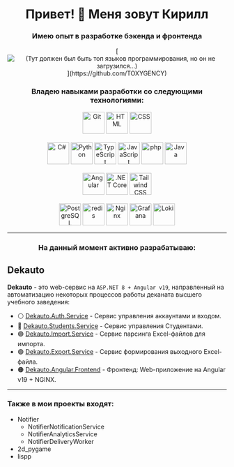 <h1 align="center"> Привет! 👋 Меня зовут Кирилл</h1>
<h3 align="center">Имею опыт в разработке бэкенда и фронтенда</h3>

<div align="center"
  
  [![*(Тут должен был быть топ языков программирования, но он не загрузился...)*](https://github-readme-stats.vercel.app/api/top-langs/?username=TOXYGENCY&custom_title=У%20меня%20больше%20всего%20кода%20на:)](https://github.com/TOXYGENCY)

</div>
<h3 align="center">Владею навыками разработки со следующими технологиями:</h3>
<div align="center">
	<img width="50" src="https://raw.githubusercontent.com/marwin1991/profile-technology-icons/refs/heads/main/icons/git.png" alt="Git" title="Git"/>
	<img width="50" src="https://raw.githubusercontent.com/marwin1991/profile-technology-icons/refs/heads/main/icons/html.png" alt="HTML" title="HTML"/>
	<img width="50" src="https://raw.githubusercontent.com/marwin1991/profile-technology-icons/refs/heads/main/icons/css.png" alt="CSS" title="CSS"/>
</div>
<br>
<div align="center">
	<img width="50" src="https://raw.githubusercontent.com/marwin1991/profile-technology-icons/refs/heads/main/icons/c%23.png" alt="C#" title="C#"/>
	<img width="50" src="https://raw.githubusercontent.com/marwin1991/profile-technology-icons/refs/heads/main/icons/python.png" alt="Python" title="Python"/>
	<img width="50" src="https://raw.githubusercontent.com/marwin1991/profile-technology-icons/refs/heads/main/icons/typescript.png" alt="TypeScript" title="TypeScript"/>
	<img width="50" src="https://raw.githubusercontent.com/marwin1991/profile-technology-icons/refs/heads/main/icons/javascript.png" alt="JavaScript" title="JavaScript"/>
	<img width="50" src="https://raw.githubusercontent.com/marwin1991/profile-technology-icons/refs/heads/main/icons/php.png" alt="php" title="php"/>
	<img width="50" src="https://raw.githubusercontent.com/marwin1991/profile-technology-icons/refs/heads/main/icons/java.png" alt="Java" title="Java"/>
</div>
<br>
<div align="center">
	<img width="50" src="https://raw.githubusercontent.com/marwin1991/profile-technology-icons/refs/heads/main/icons/angular.png" alt="Angular" title="Angular"/>
	<img width="50" src="https://raw.githubusercontent.com/marwin1991/profile-technology-icons/refs/heads/main/icons/_net_core.png" alt=".NET Core" title=".NET Core"/>
	<img width="50" src="https://raw.githubusercontent.com/marwin1991/profile-technology-icons/refs/heads/main/icons/tailwind_css.png" alt="Tailwind CSS" title="Tailwind CSS"/>
</div>
<br>
<div align="center">
	<img width="50" src="https://raw.githubusercontent.com/marwin1991/profile-technology-icons/refs/heads/main/icons/postgresql.png" alt="PostgreSQL" title="PostgreSQL"/>
	<img width="50" src="https://raw.githubusercontent.com/marwin1991/profile-technology-icons/refs/heads/main/icons/redis.png" alt="redis" title="redis"/>
	<img width="50" src="https://raw.githubusercontent.com/marwin1991/profile-technology-icons/refs/heads/main/icons/nginx.png" alt="Nginx" title="Nginx"/>
	<img width="50" src="https://raw.githubusercontent.com/marwin1991/profile-technology-icons/refs/heads/main/icons/grafana.png" alt="Grafana" title="Grafana"/>
	<img width="50" src="https://raw.githubusercontent.com/marwin1991/profile-technology-icons/refs/heads/main/icons/loki.png" alt="Loki" title="Loki"/>
</div>

---
<h3 align="center">На данный момент активно разрабатываю:</h3>
<h2>Dekauto</h2>

**Dekauto** - это web-сервис на `ASP.NET 8 + Angular v19`, направленный на автоматизацию некоторых процессов работы деканата высшего учебного заведения:

  * ⚪ [Dekauto.Auth.Service](https://github.com/TOXYGENCY/Dekauto.Auth.Service) - Сервис управления аккаунтами и входом.
  * 🔵 [Dekauto.Students.Service](https://github.com/TOXYGENCY/Dekauto.Students.Service) - Сервис управления Студентами.
  * 🟣 [Dekauto.Import.Service](https://github.com/TOXYGENCY/Dekauto.Import.Service) - Сервис парсинга Excel-файлов для импорта.
  * 🟢 [Dekauto.Export.Service](https://github.com/TOXYGENCY/Dekauto.Export.Service) - Сервис формирования выходного Excel-файла.
  * 🟠 [Dekauto.Angular.Frontend](https://github.com/TOXYGENCY/Dekauto.Angular.Frontend) - Фронтенд: Web-приложение на Angular v19 + NGINX.
---
### Также в мои проекты входят:
- Notifier
  * NotifierNotificationService
  * NotifierAnalyticsService
  * NotifierDeliveryWorker
- 2d_pygame
- lispp
